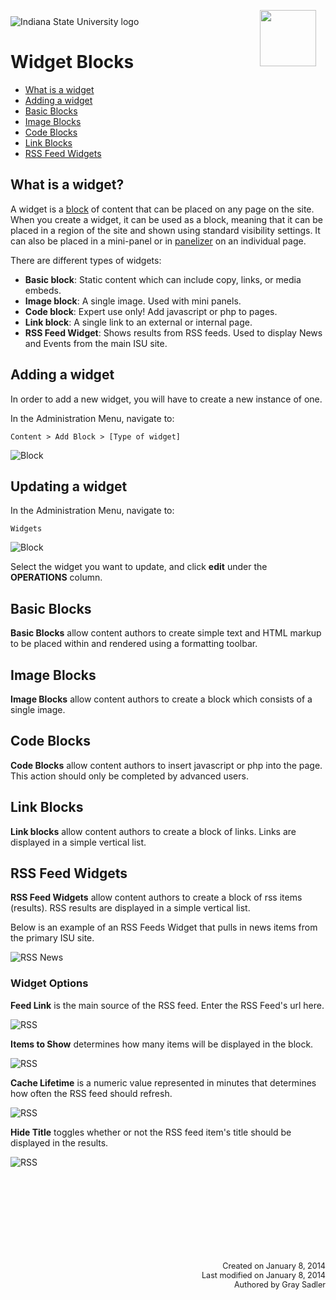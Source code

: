<img class="logo" src="../../global_assets/images/IXM-Transparent-Vertical.jpg" style="float:right; margin:-10px 15px 0 0;" height="90" />
<img class="logo" src="../assets/images/isu_logo.png" alt="Indiana State University logo" />

# Widget Blocks

* [What is a widget](#what-are-widgets)
* [Adding a widget](#adding-a-widget)
* [Basic Blocks](#basic-blocks)
* [Image Blocks](#image-blocks)
* [Code Blocks](#code-blocks)
* [Link Blocks](#link-blocks)
* [RSS Feed Widgets](#rss-feed-widgets)


## What is a widget?

A widget is a [block](blocks.html) of content that can be placed on any page on the site. When you create a widget, it can be used as a block, meaning that it can be placed in a region of the site and shown using standard visibility settings. It can also be placed in a mini-panel or in [panelizer](panelizer.html) on an individual page.

There are different types of widgets:

* **Basic block**: Static content which can include copy, links, or media embeds.
* **Image block**: A single image. Used with mini panels.
* **Code block**: Expert use only! Add javascript or php to pages.
* **Link block**: A single link to an external or internal page.
* **RSS Feed Widget**: Shows results from RSS feeds. Used to display News and Events from the main ISU site.



## Adding a widget

In order to add a new widget, you will have to create a new instance of one.

In the Administration Menu, navigate to:

	Content > Add Block > [Type of widget]

![Block](../assets/images/BlockAdd.png "Block")

## Updating a widget

In the Administration Menu, navigate to:

	Widgets

![Block](../assets/images/AdminMenuWidgets.png "Block")

Select the widget you want to update, and click **edit** under the **OPERATIONS** column.

## Basic Blocks
**Basic Blocks** allow content authors to create simple text and HTML markup to be placed within and rendered using a formatting toolbar.

## Image Blocks

**Image Blocks** allow content authors to create a block which consists of a single image.

## Code Blocks

**Code Blocks** allow content authors to insert javascript or php into the page. This action should only be completed by advanced users.

## Link Blocks

**Link blocks** allow content authors to create a block of links. Links are displayed in a simple vertical list.

## RSS Feed Widgets

**RSS Feed Widgets** allow content authors to create a block of rss items (results). RSS results are displayed in a simple vertical list.

Below is an example of an RSS Feeds Widget that pulls in news items from the primary ISU site.

![RSS News](../assets/images/RSSNews.png "RSS News")

### Widget Options

**Feed Link** is the main source of the RSS feed. Enter the RSS Feed's url here.

![RSS](../assets/images/RSSFeedLink.png "RSS")

**Items to Show** determines how many items will be displayed in the block.

![RSS](../assets/images/RSSItemsToShow.png "RSS")

**Cache Lifetime** is a numeric value represented in minutes that determines how often the RSS feed should refresh.

![RSS](../assets/images/RSSCacheLifetime.png "RSS")

**Hide Title** toggles whether or not the RSS feed item's title should be displayed in the results.

![RSS](../assets/images/RSSFeedLink.png "RSS")


<p style="margin-top:150px; text-align:right; font-size:90%;">Created on January 8, 2014<br />
Last modified on January 8, 2014<br />
Authored by Gray Sadler</p>

